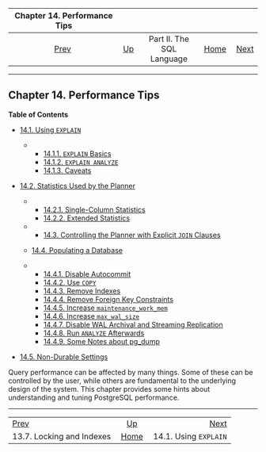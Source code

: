 

|                Chapter 14. Performance Tips               |                                            |                           |                                                       |                                                   |
| :-------------------------------------------------------: | :----------------------------------------- | :-----------------------: | ----------------------------------------------------: | ------------------------------------------------: |
| [Prev](locking-indexes.html "13.7. Locking and Indexes")  | [Up](sql.html "Part II. The SQL Language") | Part II. The SQL Language | [Home](index.html "PostgreSQL 17devel Documentation") |  [Next](using-explain.html "14.1. Using EXPLAIN") |

***

## Chapter 14. Performance Tips

**Table of Contents**

* [14.1. Using `EXPLAIN`](using-explain.html)

  * *   [14.1.1. `EXPLAIN` Basics](using-explain.html#USING-EXPLAIN-BASICS)
    * [14.1.2. `EXPLAIN ANALYZE`](using-explain.html#USING-EXPLAIN-ANALYZE)
    * [14.1.3. Caveats](using-explain.html#USING-EXPLAIN-CAVEATS)

* [14.2. Statistics Used by the Planner](planner-stats.html)

  * *   [14.2.1. Single-Column Statistics](planner-stats.html#PLANNER-STATS-SINGLE-COLUMN)
    * [14.2.2. Extended Statistics](planner-stats.html#PLANNER-STATS-EXTENDED)

  * *   [14.3. Controlling the Planner with Explicit `JOIN` Clauses](explicit-joins.html)
  * [14.4. Populating a Database](populate.html)

    

  * *   [14.4.1. Disable Autocommit](populate.html#DISABLE-AUTOCOMMIT)
    * [14.4.2. Use `COPY`](populate.html#POPULATE-COPY-FROM)
    * [14.4.3. Remove Indexes](populate.html#POPULATE-RM-INDEXES)
    * [14.4.4. Remove Foreign Key Constraints](populate.html#POPULATE-RM-FKEYS)
    * [14.4.5. Increase `maintenance_work_mem`](populate.html#POPULATE-WORK-MEM)
    * [14.4.6. Increase `max_wal_size`](populate.html#POPULATE-MAX-WAL-SIZE)
    * [14.4.7. Disable WAL Archival and Streaming Replication](populate.html#POPULATE-PITR)
    * [14.4.8. Run `ANALYZE` Afterwards](populate.html#POPULATE-ANALYZE)
    * [14.4.9. Some Notes about pg\_dump](populate.html#POPULATE-PG-DUMP)

* [14.5. Non-Durable Settings](non-durability.html)

Query performance can be affected by many things. Some of these can be controlled by the user, while others are fundamental to the underlying design of the system. This chapter provides some hints about understanding and tuning PostgreSQL performance.

***

|                                                           |                                                       |                                                   |
| :-------------------------------------------------------- | :---------------------------------------------------: | ------------------------------------------------: |
| [Prev](locking-indexes.html "13.7. Locking and Indexes")  |       [Up](sql.html "Part II. The SQL Language")      |  [Next](using-explain.html "14.1. Using EXPLAIN") |
| 13.7. Locking and Indexes                                 | [Home](index.html "PostgreSQL 17devel Documentation") |                             14.1. Using `EXPLAIN` |
